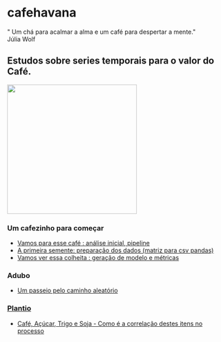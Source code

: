 # cafehavana
" Um chá para acalmar a alma e um café para despertar a mente."
<br> Júlia Wolf

## Estudos sobre series temporais para o valor do Café.
<img src="img/cafe.png" style="height: 300px;"/>

### Um cafezinho para começar <br />   
<ul><li><a href='src/analise_inicial.ipynb'>
   Vamos para esse café : análise inicial, pipeline</a>
   </li>
   <li><a href='src/preparacao.ipynb'> 
   A primeira semente: preparação dos dados (matriz para csv pandas)</a>
   </li>
   <li><a href='src/cafe_java.ipynb'> 
   Vamos ver essa colheita : geração de modelo e métricas </a>
   </li>
 </ul>

### Adubo <br />   
<ul>
  <li><a href='src/randow_walk/metrics.ipynb'> 
   Um passeio pelo caminho aleatório
   </li>

</ul>


### Plantio <br />   
<ul>
   <li><a href='src/cafes_duo.ipynb'> 
   Café, Açúcar, Trigo e Soja - Como é a correlação destes itens no processo </a>
   </li>
 </ul>
 
